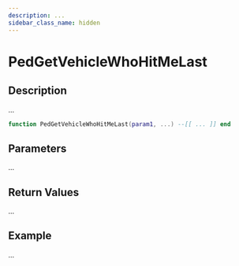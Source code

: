 ```yaml
---
description: ...
sidebar_class_name: hidden
---
```


# PedGetVehicleWhoHitMeLast

## Description

...

```lua
function PedGetVehicleWhoHitMeLast(param1, ...) --[[ ... ]] end
```

## Parameters

...

## Return Values

...

## Example

...

